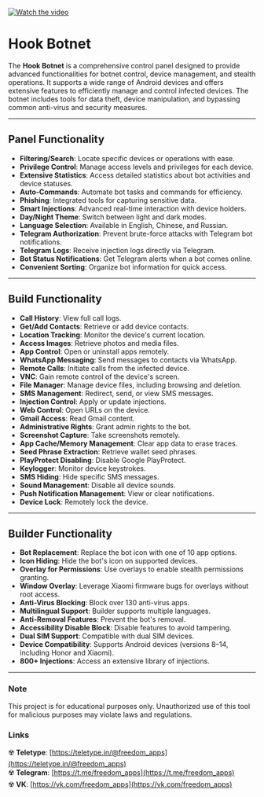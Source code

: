 [![Watch the video](https://img.youtube.com/vi/SnFhRVCH12E/0.jpg)](https://www.youtube.com/watch?v=SnFhRVCH12E)


# Hook Botnet 

The **Hook Botnet** is a comprehensive control panel designed to provide advanced functionalities for botnet control, device management, and stealth operations. It supports a wide range of Android devices and offers extensive features to efficiently manage and control infected devices. The botnet includes tools for data theft, device manipulation, and bypassing common anti-virus and security measures.

---

## Panel Functionality

- **Filtering/Search**: Locate specific devices or operations with ease.
- **Privilege Control**: Manage access levels and privileges for each device.
- **Extensive Statistics**: Access detailed statistics about bot activities and device statuses.
- **Auto-Commands**: Automate bot tasks and commands for efficiency.
- **Phishing**: Integrated tools for capturing sensitive data.
- **Smart Injections**: Advanced real-time interaction with device holders.
- **Day/Night Theme**: Switch between light and dark modes.
- **Language Selection**: Available in English, Chinese, and Russian.
- **Telegram Authorization**: Prevent brute-force attacks with Telegram bot notifications.
- **Telegram Logs**: Receive injection logs directly via Telegram.
- **Bot Status Notifications**: Get Telegram alerts when a bot comes online.
- **Convenient Sorting**: Organize bot information for quick access.

---

## Build Functionality

- **Call History**: View full call logs.
- **Get/Add Contacts**: Retrieve or add device contacts.
- **Location Tracking**: Monitor the device's current location.
- **Access Images**: Retrieve photos and media files.
- **App Control**: Open or uninstall apps remotely.
- **WhatsApp Messaging**: Send messages to contacts via WhatsApp.
- **Remote Calls**: Initiate calls from the infected device.
- **VNC**: Gain remote control of the device's screen.
- **File Manager**: Manage device files, including browsing and deletion.
- **SMS Management**: Redirect, send, or view SMS messages.
- **Injection Control**: Apply or update injections.
- **Web Control**: Open URLs on the device.
- **Gmail Access**: Read Gmail content.
- **Administrative Rights**: Grant admin rights to the bot.
- **Screenshot Capture**: Take screenshots remotely.
- **App Cache/Memory Management**: Clear app data to erase traces.
- **Seed Phrase Extraction**: Retrieve wallet seed phrases.
- **PlayProtect Disabling**: Disable Google PlayProtect.
- **Keylogger**: Monitor device keystrokes.
- **SMS Hiding**: Hide specific SMS messages.
- **Sound Management**: Disable all device sounds.
- **Push Notification Management**: View or clear notifications.
- **Device Lock**: Remotely lock the device.

---

## Builder Functionality

- **Bot Replacement**: Replace the bot icon with one of 10 app options.
- **Icon Hiding**: Hide the bot's icon on supported devices.
- **Overlay for Permissions**: Use overlays to enable stealth permissions granting.
- **Window Overlay**: Leverage Xiaomi firmware bugs for overlays without root access.
- **Anti-Virus Blocking**: Block over 130 anti-virus apps.
- **Multilingual Support**: Builder supports multiple languages.
- **Anti-Removal Features**: Prevent the bot's removal.
- **Accessibility Disable Block**: Disable features to avoid tampering.
- **Dual SIM Support**: Compatible with dual SIM devices.
- **Device Compatibility**: Supports Android devices (versions 8–14, including Honor and Xiaomi).
- **800+ Injections**: Access an extensive library of injections.

---

### Note
This project is for educational purposes only. Unauthorized use of this tool for malicious purposes may violate laws and regulations.

### Links
☢️ **Teletype**: [https://teletype.in/@freedom_apps](https://teletype.in/@freedom_apps)  
☢️ **Telegram**: [https://t.me/freedom_apps](https://t.me/freedom_apps)  
☢️ **VK**: [https://vk.com/freedom_apps](https://vk.com/freedom_apps)  
